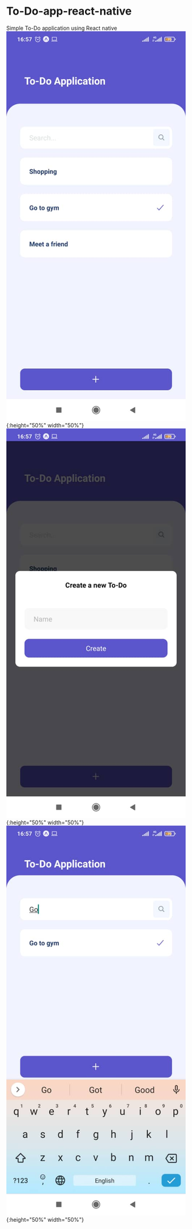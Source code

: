 # To-Do-app-react-native
Simple To-Do application using React native
![alt To-Do-app-react-native](https://raw.githubusercontent.com/linzstadler/To-Do-app-react-native/main/screenshots/page1.jpg){:height="50%" width="50%"}
![alt To-Do-app-react-native](https://raw.githubusercontent.com/linzstadler/To-Do-app-react-native/main/screenshots/page2.jpg){:height="50%" width="50%"}
![alt To-Do-app-react-native](https://raw.githubusercontent.com/linzstadler/To-Do-app-react-native/main/screenshots/page3.jpg){:height="50%" width="50%"}

